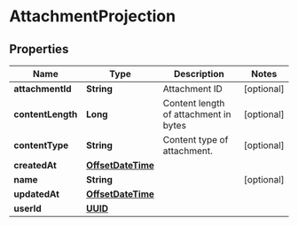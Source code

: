 

# AttachmentProjection

## Properties

Name | Type | Description | Notes
------------ | ------------- | ------------- | -------------
**attachmentId** | **String** | Attachment ID |  [optional]
**contentLength** | **Long** | Content length of attachment in bytes |  [optional]
**contentType** | **String** | Content type of attachment. |  [optional]
**createdAt** | [**OffsetDateTime**](OffsetDateTime) |  | 
**name** | **String** |  |  [optional]
**updatedAt** | [**OffsetDateTime**](OffsetDateTime) |  | 
**userId** | [**UUID**](UUID) |  | 



